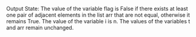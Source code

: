 Output State: The value of the variable flag is False if there exists at least one pair of adjacent elements in the list arr that are not equal, otherwise it remains True. The value of the variable i is n. The values of the variables t and arr remain unchanged.